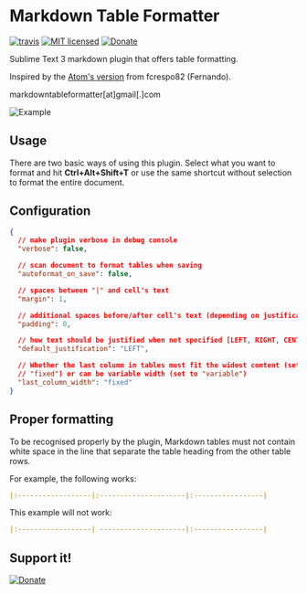 # Markdown Table Formatter

[![travis][img-travis]](https://travis-ci.org/bitwiser73/MarkdownTableFormatter) [![MIT licensed][img-mit]](./LICENSE) [![Donate][img-paypal]][donate-paypal]

Sublime Text 3 markdown plugin that offers table formatting.

Inspired by the [Atom's version](https://atom.io/packages/markdown-table-formatter) from fcrespo82 (Fernando).

markdowntableformatter[at]gmail[.]com

![Example](mtf_show_off_small.gif)

## Usage

There are two basic ways of using this plugin. Select what you want to format and hit **Ctrl+Alt+Shift+T** or use the same shortcut without selection to format the entire document.  

## Configuration

```json
{
  // make plugin verbose in debug console
  "verbose": false,

  // scan document to format tables when saving
  "autoformat_on_save": false,

  // spaces between "|" and cell's text
  "margin": 1,

  // additional spaces before/after cell's text (depending on justification)
  "padding": 0,

  // how text should be justified when not specified [LEFT, RIGHT, CENTER]
  "default_justification": "LEFT",

  // Whether the last column in tables must fit the widest content (set to
  // "fixed") or can be variable width (set to "variable")
  "last_column_width": "fixed"
}
```

## Proper formatting

To be recognised properly by the plugin, Markdown tables must not contain white space in the line that separate the table heading from the other table rows.

For example, the following works:

```md
|:------------------|:---------------------|:-----------------|
```

This example will not work:

```md
|:------------------| ---------------------|:-----------------|
```

## Support it!

[![Donate][img-paypal]][donate-paypal]

[donate-paypal]: https://www.paypal.com/cgi-bin/webscr?cmd=_s-xclick&hosted_button_id=WAQUTBM9K8246
[img-travis]: https://travis-ci.org/bitwiser73/MarkdownTableFormatter.svg?branch=master
[img-mit]: https://img.shields.io/badge/license-MIT-blue.svg
[img-paypal]: https://img.shields.io/badge/Donate-PayPal-blue.svg
